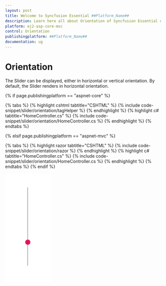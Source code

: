 ```yaml
---
layout: post
title: Welcome to Syncfusion Essential ##Platform_Name##
description: Learn here all about Orientation of Syncfusion Essential ##Platform_Name## widgets based on HTML5 and jQuery.
platform: ej2-asp-core-mvc
control: Orientation
publishingplatform: ##Platform_Name##
documentation: ug
---
```



# Orientation

The Slider can be displayed, either in horizontal or vertical orientation. By default, the Slider renders in horizontal orientation.

{% if page.publishingplatform == "aspnet-core" %}

{% tabs %}
{% highlight cshtml tabtitle="CSHTML" %}
{% include code-snippet/slider/orientation/tagHelper %}
{% endhighlight %}
{% highlight c# tabtitle="HomeController.cs" %}
{% include code-snippet/slider/orientation/HomeController.cs %}
{% endhighlight %}
{% endtabs %}

{% elsif page.publishingplatform == "aspnet-mvc" %}

{% tabs %}
{% highlight razor tabtitle="CSHTML" %}
{% include code-snippet/slider/orientation/razor %}
{% endhighlight %}
{% highlight c# tabtitle="HomeController.cs" %}
{% include code-snippet/slider/orientation/HomeController.cs %}
{% endhighlight %}
{% endtabs %}
{% endif %}



![ASP .NET Core - Slider - Orientation](./images/slider-orientation.png)